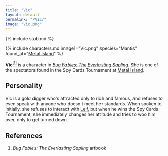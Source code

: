 ```yaml
---
title: "Vic"
layout: default
permalink: "/Vic/"
image: "Vic.png"
---
```

{% include stub.md %}

{% include characters.md image1="Vic.png" species="Mantis" found_at="[Metal Island](/Metal_Island)" %}

**Vic**[<sup>[1]</sup>](#references) is a character in *[Bug Fables: The Everlasting Sapling](/Bug_Fables:_The_Everlasting_Sapling)*. She is one of the spectators found in the Spy Cards Tournament at [Metal Island](/Metal_Island).

## Personality
Vic is a gold digger who's attracted only to rich and famous, and refuses to even speak with anyone who doesn't meet her standards. When spoken to initially, she refuses to interact with [Leif](/Leif), but when he wins the Spy Cards Tournament, she immediately changes her attitude and tries to woo him over, only to get turned down.

## References
1. *Bug Fables: The Everlasting Sapling* artbook